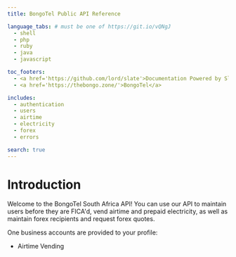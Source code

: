 ```yaml
---
title: BongoTel Public API Reference

language_tabs: # must be one of https://git.io/vQNgJ
  - shell
  - php
  - ruby
  - java
  - javascript

toc_footers:
  - <a href='https://github.com/lord/slate'>Documentation Powered by Slate</a>
  - <a href='https://thebongo.zone/'>BongoTel</a>

includes:
  - authentication
  - users
  - airtime
  - electricity
  - forex
  - errors

search: true
---
```


# Introduction

Welcome to the BongoTel South Africa API!  You can use our API to maintain users before they are FICA'd, vend airtime and prepaid electricity, as well as maintain forex recipients and request forex quotes.

One business accounts are provided to your profile:

 - Airtime Vending
